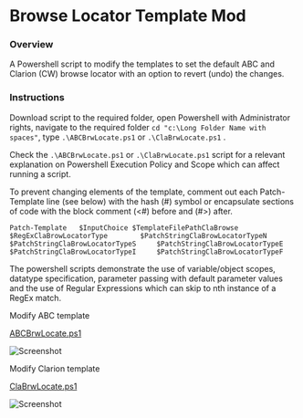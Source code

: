 # Browse Locator Template Mod

### Overview 

A Powershell script to modify the templates to set the default ABC and Clarion (CW) browse locator with an option to revert (undo) the changes.


### Instructions

Download script to the required folder, open Powershell with Administrator rights, navigate to the required folder ```cd "c:\Long Folder Name with spaces"```, type ```.\ABCBrwLocate.ps1``` or ```.\ClaBrwLocate.ps1``` .

Check the ```.\ABCBrwLocate.ps1``` or ```.\ClaBrwLocate.ps1``` script for a relevant explanation on Powershell Execution Policy and Scope which can affect running a script.

To prevent changing elements of the template, comment out each Patch-Template line (see below) with the hash (#) symbol or encapsulate sections of code with the block comment (<#) before and (#>) after.

```Patch-Template 	$InputChoice $TemplateFilePathClaBrowse $RegExClaBrowLocatorType 		$PatchStringClaBrowLocatorTypeN 	$PatchStringClaBrowLocatorTypeS 	$PatchStringClaBrowLocatorTypeE 	$PatchStringClaBrowLocatorTypeI 	$PatchStringClaBrowLocatorTypeF```   


The powershell scripts demonstrate the use of variable/object scopes, datatype specification, parameter passing with default parameter values and the use of Regular Expressions which can skip to nth instance of a RegEx match.

Modify ABC template 

[ABCBrwLocate.ps1](/ABCBrwLocate.ps1)

![Screenshot](https://github.com/Intelligent-Silicon/Clarion-Template-Customisation/tree/main/ABCBrwLocate.png)


Modify Clarion template

[ClaBrwLocate.ps1](/ClaBrwLocate.ps1)

![Screenshot](https://github.com/Intelligent-Silicon/Clarion-Template-Customisation/tree/main/ClaBrwLocate.png)



